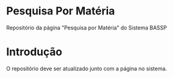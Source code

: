 # Pesquisa Por Matéria
Repositório da página "Pesquisa por Matéria" do Sistema BASSP

# Introdução
O repositório deve ser atualizado junto com a página no sistema.
